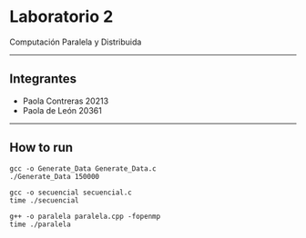 # Laboratorio 2
Computación Paralela y Distribuida

---
## Integrantes
- Paola Contreras 20213
- Paola de León 20361

---

## How to run
```
gcc -o Generate_Data Generate_Data.c
./Generate_Data 150000
```
```
gcc -o secuencial secuencial.c
time ./secuencial
```
```
g++ -o paralela paralela.cpp -fopenmp
time ./paralela
```